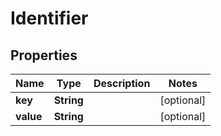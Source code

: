 

# Identifier

## Properties

Name | Type | Description | Notes
------------ | ------------- | ------------- | -------------
**key** | **String** |  |  [optional]
**value** | **String** |  |  [optional]



